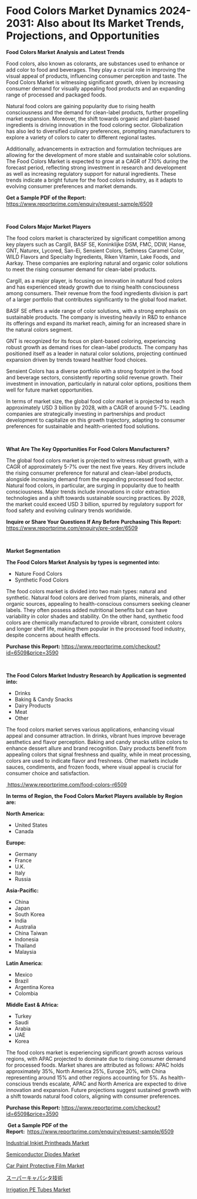 <p><h1>Food Colors Market Dynamics 2024-2031: Also about Its Market Trends, Projections, and Opportunities</h1></p><p><strong>Food Colors Market Analysis and Latest Trends</strong></p>
<p><p>Food colors, also known as colorants, are substances used to enhance or add color to food and beverages. They play a crucial role in improving the visual appeal of products, influencing consumer perception and taste. The Food Colors Market is witnessing significant growth, driven by increasing consumer demand for visually appealing food products and an expanding range of processed and packaged foods. </p><p>Natural food colors are gaining popularity due to rising health consciousness and the demand for clean-label products, further propelling market expansion. Moreover, the shift towards organic and plant-based ingredients is driving innovation in the food coloring sector. Globalization has also led to diversified culinary preferences, prompting manufacturers to explore a variety of colors to cater to different regional tastes.</p><p>Additionally, advancements in extraction and formulation techniques are allowing for the development of more stable and sustainable color solutions. The Food Colors Market is expected to grow at a CAGR of 7.10% during the forecast period, reflecting strong investment in research and development as well as increasing regulatory support for natural ingredients. These trends indicate a bright future for the food colors industry, as it adapts to evolving consumer preferences and market demands.</p></p>
<p><strong>Get a Sample PDF of the Report:&nbsp;</strong> <a href="https://www.reportprime.com/enquiry/request-sample/6509">https://www.reportprime.com/enquiry/request-sample/6509</a></p>
<p>&nbsp;</p>
<p><strong>Food Colors Major Market Players</strong></p>
<p><p>The food colors market is characterized by significant competition among key players such as Cargill, BASF SE, Koninklijke DSM, FMC, DDW, Hanse, GNT, Naturex, Lycored, San-Ei, Sensient Colors, Sethness Caramel Color, WILD Flavors and Specialty Ingredients, Riken Vitamin, Lake Foods, and Aarkay. These companies are exploring natural and organic color solutions to meet the rising consumer demand for clean-label products.</p><p>Cargill, as a major player, is focusing on innovation in natural food colors and has experienced steady growth due to rising health consciousness among consumers. Their revenue from the food ingredients division is part of a larger portfolio that contributes significantly to the global food market.</p><p>BASF SE offers a wide range of color solutions, with a strong emphasis on sustainable products. The company is investing heavily in R&D to enhance its offerings and expand its market reach, aiming for an increased share in the natural colors segment.</p><p>GNT is recognized for its focus on plant-based coloring, experiencing robust growth as demand rises for clean-label products. The company has positioned itself as a leader in natural color solutions, projecting continued expansion driven by trends toward healthier food choices.</p><p>Sensient Colors has a diverse portfolio with a strong footprint in the food and beverage sectors, consistently reporting solid revenue growth. Their investment in innovation, particularly in natural color options, positions them well for future market opportunities.</p><p>In terms of market size, the global food color market is projected to reach approximately USD 3 billion by 2028, with a CAGR of around 5-7%. Leading companies are strategically investing in partnerships and product development to capitalize on this growth trajectory, adapting to consumer preferences for sustainable and health-oriented food solutions.</p></p>
<p>&nbsp;</p>
<p><strong>What Are The Key Opportunities For Food Colors Manufacturers?</strong></p>
<p><p>The global food colors market is projected to witness robust growth, with a CAGR of approximately 5-7% over the next five years. Key drivers include the rising consumer preference for natural and clean-label products, alongside increasing demand from the expanding processed food sector. Natural food colors, in particular, are surging in popularity due to health consciousness. Major trends include innovations in color extraction technologies and a shift towards sustainable sourcing practices. By 2028, the market could exceed USD 3 billion, spurred by regulatory support for food safety and evolving culinary trends worldwide.</p></p>
<p><strong>Inquire or Share Your Questions If Any Before Purchasing This Report:</strong> <a href="https://www.reportprime.com/enquiry/pre-order/6509">https://www.reportprime.com/enquiry/pre-order/6509</a></p>
<p>&nbsp;</p>
<p><strong>Market Segmentation</strong></p>
<p><strong>The Food Colors Market Analysis by types is segmented into:</strong></p>
<p><ul><li>Nature Food Colors</li><li>Synthetic Food Colors</li></ul></p>
<p><p>The food colors market is divided into two main types: natural and synthetic. Natural food colors are derived from plants, minerals, and other organic sources, appealing to health-conscious consumers seeking cleaner labels. They often possess added nutritional benefits but can have variability in color shades and stability. On the other hand, synthetic food colors are chemically manufactured to provide vibrant, consistent colors and longer shelf life, making them popular in the processed food industry, despite concerns about health effects.</p></p>
<p><strong>Purchase this Report:&nbsp;</strong><a href="https://www.reportprime.com/checkout?id=6509&price=3590">https://www.reportprime.com/checkout?id=6509&price=3590</a></p>
<p>&nbsp;</p>
<p><strong>The Food Colors Market Industry Research by Application is segmented into:</strong></p>
<p><ul><li>Drinks</li><li>Baking & Candy Snacks</li><li>Dairy Products</li><li>Meat</li><li>Other</li></ul></p>
<p><p>The food colors market serves various applications, enhancing visual appeal and consumer attraction. In drinks, vibrant hues improve beverage aesthetics and flavor perception. Baking and candy snacks utilize colors to enhance dessert allure and brand recognition. Dairy products benefit from appealing colors that signal freshness and quality, while in meat processing, colors are used to indicate flavor and freshness. Other markets include sauces, condiments, and frozen foods, where visual appeal is crucial for consumer choice and satisfaction.</p></p>
<p><a href="https://www.reportprime.com/food-colors-r6509">&nbsp;https://www.reportprime.com/food-colors-r6509</a></p>
<p><strong>In terms of Region, the Food Colors Market Players available by Region are:</strong></p>
<p>
    <p> <strong> North America: </strong>
        <ul>
            <li>United States</li>
            <li>Canada</li>
        </ul>
        </p> 
    <p> <strong> Europe: </strong>
        <ul>
            <li>Germany</li>
            <li>France</li>
            <li>U.K.</li>
            <li>Italy</li>
            <li>Russia</li>
        </ul>
        </p> 
    <p> <strong> Asia-Pacific: </strong>
        <ul>
            <li>China</li>
            <li>Japan</li>
            <li>South Korea</li>
            <li>India</li>
            <li>Australia</li>
            <li>China Taiwan</li>
            <li>Indonesia</li>
            <li>Thailand</li>
            <li>Malaysia</li>
        </ul>
        </p> 
    <p> <strong> Latin America: </strong>
        <ul>
            <li>Mexico</li>
            <li>Brazil</li>
            <li>Argentina Korea</li>
            <li>Colombia</li>
        </ul>
        </p> 
    <p> <strong> Middle East & Africa: </strong>
        <ul>
            <li>Turkey</li>
            <li>Saudi</li>
            <li>Arabia</li>
            <li>UAE</li>
            <li>Korea</li>
        </ul>
    </p>
    </p>
<p><p>The food colors market is experiencing significant growth across various regions, with APAC projected to dominate due to rising consumer demand for processed foods. Market shares are attributed as follows: APAC holds approximately 35%, North America 25%, Europe 20%, with China representing around 15% and other regions accounting for 5%. As health-conscious trends escalate, APAC and North America are expected to drive innovation and expansion. Future projections suggest sustained growth with a shift towards natural food colors, aligning with consumer preferences.</p></p>
<p><strong>Purchase this Report: </strong><a href="https://www.reportprime.com/checkout?id=6509&price=3590">https://www.reportprime.com/checkout?id=6509&price=3590</a></p>
<p>&nbsp;<strong>Get a Sample PDF of the Report:&nbsp;&nbsp;</strong><a href="https://www.reportprime.com/enquiry/request-sample/6509">https://www.reportprime.com/enquiry/request-sample/6509</a></p>
<p><strong></strong></p>
<p><p><a href="https://medium.com/@lucas.vaughan6769/navigating-the-industrial-inkjet-printheads-market-expert-analysis-and-market-forecast-for-period-14ed5a084bfc">Industrial Inkjet Printheads Market</a></p><p><a href="https://medium.com/@joeyojholms59/semiconductor-diodes-market-size-growth-and-industry-analysis-by-market-segmentation-and-regional-22f13df6eed8">Semiconductor Diodes Market</a></p><p><a href="https://www.linkedin.com/pulse/car-paint-protective-film-market-insights-products-regional-svl9e?trackingId=9k4h%2BlpJS66IotbUQJ%2FAQg%3D%3D">Car Paint Protective Film Market</a></p><p><a href="https://medium.com/@maudward1907/%E3%82%B9%E3%83%BC%E3%83%91%E3%83%BC%E3%82%AD%E3%83%A3%E3%83%91%E3%82%B7%E3%82%BF%E6%8A%80%E8%A1%93%E5%B8%82%E5%A0%B4-%E3%82%B0%E3%83%AD%E3%83%BC%E3%83%90%E3%83%AB%E5%B8%82%E5%A0%B4%E3%82%B7%E3%82%A7%E3%82%A2%E3%81%8A%E3%82%88%E3%81%B3%E3%83%A9%E3%83%B3%E3%82%AD%E3%83%B3%E3%82%B0-%E7%B7%8F%E5%A3%B2%E4%B8%8A%E3%81%A8%E9%9C%80%E8%A6%81%E4%BA%88%E6%B8%AC2024%E5%B9%B4-2031%E5%B9%B4-0fd2da13fcd5?postPublishedType=initial">スーパーキャパシタ技術</a></p><p><a href="https://issuu.com/reportprime-2/docs/irrigation-pe-tubes-market-size-203_135bcd117c81ca">Irrigation PE Tubes Market</a></p></p>